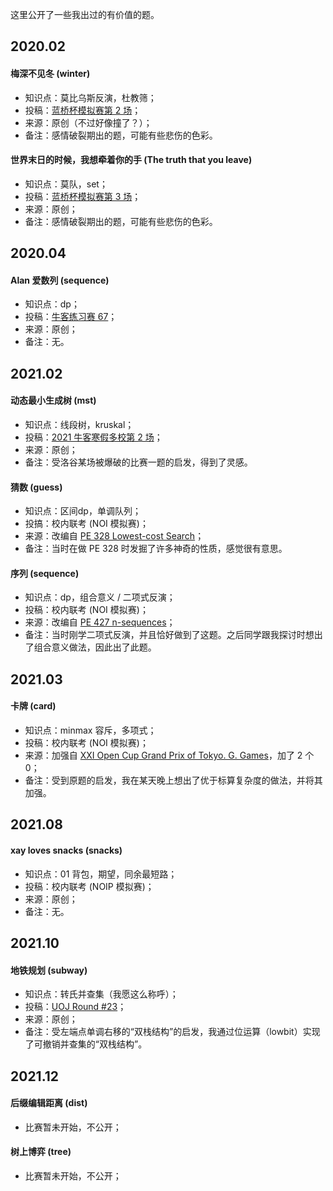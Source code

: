 这里公开了一些我出过的有价值的题。

## 2020.02
#### 梅深不见冬 (winter)
- 知识点：莫比乌斯反演，杜教筛；
- 投稿：[蓝桥杯模拟赛第 2 场](http://oj.hzjingma.com/contest/view?id=60)；
- 来源：原创（不过好像撞了？）；
- 备注：感情破裂期出的题，可能有些悲伤的色彩。
#### 世界末日的时候，我想牵着你的手 (The truth that you leave)
- 知识点：莫队，set；
- 投稿：[蓝桥杯模拟赛第 3 场](http://oj.hzjingma.com/contest/view?id=69)；
- 来源：原创；
- 备注：感情破裂期出的题，可能有些悲伤的色彩。
## 2020.04
#### Alan 爱数列 (sequence)
- 知识点：dp；
- 投稿：[牛客练习赛 67](https://ac.nowcoder.com/acm/contest/6885)；
- 来源：原创；
- 备注：无。
## 2021.02
#### 动态最小生成树 (mst)
- 知识点：线段树，kruskal；
- 投稿：[2021 牛客寒假多校第 2 场]()；
- 来源：原创；
- 备注：受洛谷某场被爆破的比赛一题的启发，得到了灵感。
#### 猜数 (guess)
- 知识点：区间dp，单调队列；
- 投搞：校内联考 (NOI 模拟赛)；
- 来源：改编自 [PE 328 Lowest-cost Search](https://projecteuler.net/problem=328)；
- 备注：当时在做 PE 328 时发掘了许多神奇的性质，感觉很有意思。
#### 序列 (sequence)
- 知识点：dp，组合意义 / 二项式反演；
- 投稿：校内联考 (NOI 模拟赛)；
- 来源：改编自 [PE 427 n-sequences](https://projecteuler.net/problem=427)；
- 备注：当时刚学二项式反演，并且恰好做到了这题。之后同学跟我探讨时想出了组合意义做法，因此出了此题。
## 2021.03
#### 卡牌 (card)
- 知识点：minmax 容斥，多项式；
- 投稿：校内联考 (NOI 模拟赛)；
- 来源：加强自 [XXI Open Cup Grand Prix of Tokyo. G. Games](https://codeforces.com/gym/102978/problem/G)，加了 2 个 0；
- 备注：受到原题的启发，我在某天晚上想出了优于标算复杂度的做法，并将其加强。
## 2021.08
#### xay loves snacks (snacks)
- 知识点：01 背包，期望，同余最短路；
- 投稿：校内联考 (NOIP 模拟赛)；
- 来源：原创；
- 备注：无。
## 2021.10
#### 地铁规划 (subway)
- 知识点：转氏并查集（我愿这么称呼）；
- 投稿：[UOJ Round #23](https://uoj.ac/contest/71)；
- 来源：原创；
- 备注：受左端点单调右移的“双栈结构”的启发，我通过位运算（lowbit）实现了可撤销并查集的“双栈结构”。
## 2021.12
#### 后缀编辑距离 (dist)
- 比赛暂未开始，不公开；
#### 树上博弈 (tree)
- 比赛暂未开始，不公开；

